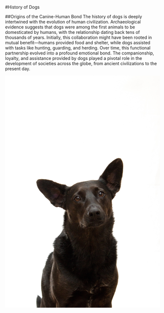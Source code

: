 #History of Dogs

##Origins of the Canine-Human Bond
The history of dogs is deeply intertwined with the evolution of human civilization. Archaeological evidence suggests that dogs were among the first animals to be domesticated by humans, with the relationship dating back tens of thousands of years. Initially, this collaboration might have been rooted in mutual benefit—humans provided food and shelter, while dogs assisted with tasks like hunting, guarding, and herding. Over time, this functional partnership evolved into a profound emotional bond. The companionship, loyalty, and assistance provided by dogs played a pivotal role in the development of societies across the globe, from ancient civilizations to the present day.




<picture>
 <source media="(prefers-color-scheme: dark)" srcset="david-lezcano-m-Doa-GTrUw-unsplash.jpg">
 <source media="(prefers-color-scheme: light)" srcset="david-lezcano-m-Doa-GTrUw-unsplash.jpg">
 <img alt="Black Lab" src="david-lezcano-m-Doa-GTrUw-unsplash.jpg">
</picture>
